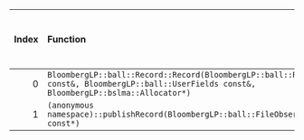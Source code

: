 |   Index | Function                                                                                                                                              |   Difference in number of lines |   Function size difference in bytes | Disassembly                                                |   Number of lines in `assume` build |   Number of bytes in `assume` build |   Number of lines in `none` build |   Number of bytes in `none` build |
|--------:|:------------------------------------------------------------------------------------------------------------------------------------------------------|--------------------------------:|------------------------------------:|:-----------------------------------------------------------|------------------------------------:|------------------------------------:|----------------------------------:|----------------------------------:|
|       0 | `BloombergLP::ball::Record::Record(BloombergLP::ball::RecordAttributes const&, BloombergLP::ball::UserFields const&, BloombergLP::bslma::Allocator*)` |                             -24 |                                 -80 | [Assumed](0.assume.s), [Ignored](0.none.s), [Diff](0.diff) |                                 640 |                             4362208 |                               720 |                           4362480 |
|       1 | `(anonymous namespace)::publishRecord(BloombergLP::ball::FileObserver2*, char const*)`                                                                |                             -44 |                                -128 | [Assumed](1.assume.s), [Ignored](1.none.s), [Diff](1.diff) |                                1040 |                             4352672 |                              1168 |                           4352672 |